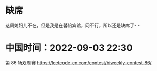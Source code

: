 
# 缺席

这周媳妇儿不在，但是我是在馨怡宾馆，网不行，所以还是缺席了- -

# 中国时间：2022-09-03 22:30

~~第 86 场双周赛 https://leetcode-cn.com/contest/biweekly-contest-86/~~
